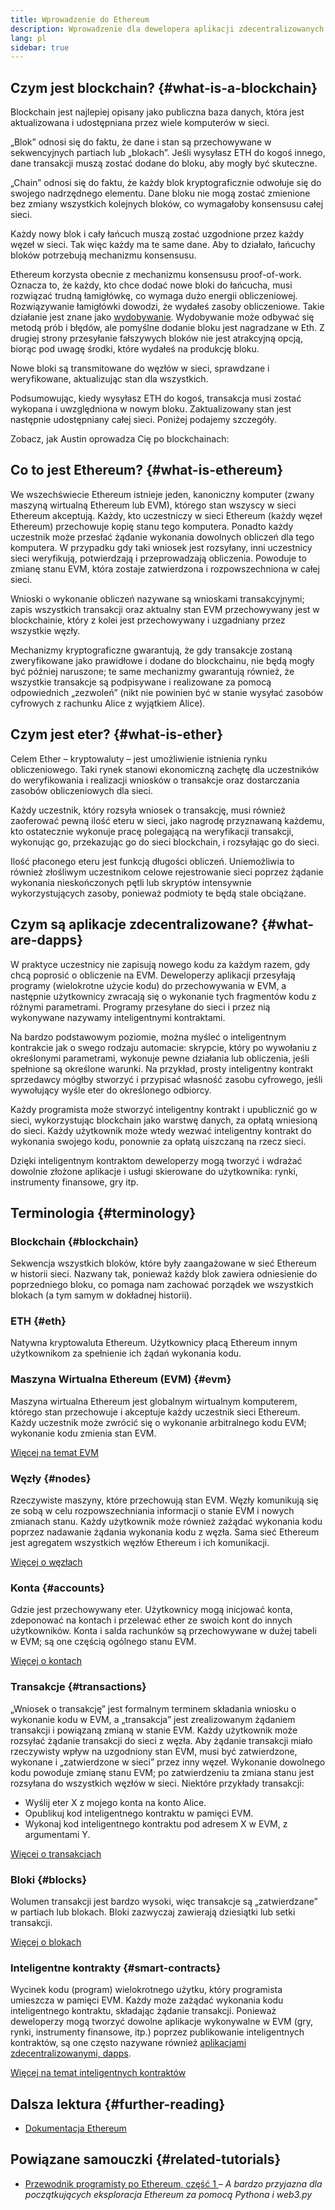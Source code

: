 ```yaml
---
title: Wprowadzenie do Ethereum
description: Wprowadzenie dla dewelopera aplikacji zdecentralizowanych do podstawowych pojęć Ethereum.
lang: pl
sidebar: true
---
```


## Czym jest blockchain? {#what-is-a-blockchain}

Blockchain jest najlepiej opisany jako publiczna baza danych, która jest aktualizowana i udostępniana przez wiele komputerów w sieci.

„Blok” odnosi się do faktu, że dane i stan są przechowywane w sekwencyjnych partiach lub „blokach”. Jeśli wysyłasz ETH do kogoś innego, dane transakcji muszą zostać dodane do bloku, aby mogły być skuteczne.

„Chain” odnosi się do faktu, że każdy blok kryptograficznie odwołuje się do swojego nadrzędnego elementu. Dane bloku nie mogą zostać zmienione bez zmiany wszystkich kolejnych bloków, co wymagałoby konsensusu całej sieci.

Każdy nowy blok i cały łańcuch muszą zostać uzgodnione przez każdy węzeł w sieci. Tak więc każdy ma te same dane. Aby to działało, łańcuchy bloków potrzebują mechanizmu konsensusu.

Ethereum korzysta obecnie z mechanizmu konsensusu proof-of-work. Oznacza to, że każdy, kto chce dodać nowe bloki do łańcucha, musi rozwiązać trudną łamigłówkę, co wymaga dużo energii obliczeniowej. Rozwiązywanie łamigłówki dowodzi, że wydałeś zasoby obliczeniowe. Takie działanie jest znane jako [wydobywanie](/developers/docs/consensus-mechanisms/pow/mining/). Wydobywanie może odbywać się metodą prób i błędów, ale pomyślne dodanie bloku jest nagradzane w Eth. Z drugiej strony przesyłanie fałszywych bloków nie jest atrakcyjną opcją, biorąc pod uwagę środki, które wydałeś na produkcję bloku.

Nowe bloki są transmitowane do węzłów w sieci, sprawdzane i weryfikowane, aktualizując stan dla wszystkich.

Podsumowując, kiedy wysyłasz ETH do kogoś, transakcja musi zostać wykopana i uwzględniona w nowym bloku. Zaktualizowany stan jest następnie udostępniany całej sieci. Poniżej podajemy szczegóły.

Zobacz, jak Austin oprowadza Cię po blockchainach:

<YouTube id="zcX7OJ-L8XQ" />

## Co to jest Ethereum? {#what-is-ethereum}

We wszechświecie Ethereum istnieje jeden, kanoniczny komputer (zwany maszyną wirtualną Ethereum lub EVM), którego stan wszyscy w sieci Ethereum akceptują. Każdy, kto uczestniczy w sieci Ethereum (każdy węzeł Ethereum) przechowuje kopię stanu tego komputera. Ponadto każdy uczestnik może przesłać żądanie wykonania dowolnych obliczeń dla tego komputera. W przypadku gdy taki wniosek jest rozsyłany, inni uczestnicy sieci weryfikują, potwierdzają i przeprowadzają obliczenia. Powoduje to zmianę stanu EVM, która zostaje zatwierdzona i rozpowszechniona w całej sieci.

Wnioski o wykonanie obliczeń nazywane są wnioskami transakcyjnymi; zapis wszystkich transakcji oraz aktualny stan EVM przechowywany jest w blockchainie, który z kolei jest przechowywany i uzgadniany przez wszystkie węzły.

Mechanizmy kryptograficzne gwarantują, że gdy transakcje zostaną zweryfikowane jako prawidłowe i dodane do blockchainu, nie będą mogły być później naruszone; te same mechanizmy gwarantują również, że wszystkie transakcje są podpisywane i realizowane za pomocą odpowiednich „zezwoleń” (nikt nie powinien być w stanie wysyłać zasobów cyfrowych z rachunku Alice z wyjątkiem Alice).

## Czym jest eter? {#what-is-ether}

Celem Ether – kryptowaluty – jest umożliwienie istnienia rynku obliczeniowego. Taki rynek stanowi ekonomiczną zachętę dla uczestników do weryfikowania i realizacji wniosków o transakcje oraz dostarczania zasobów obliczeniowych dla sieci.

Każdy uczestnik, który rozsyła wniosek o transakcję, musi również zaoferować pewną ilość eteru w sieci, jako nagrodę przyznawaną każdemu, kto ostatecznie wykonuje pracę polegającą na weryfikacji transakcji, wykonując go, przekazując go do sieci blockchain, i rozsyłając go do sieci.

Ilość płaconego eteru jest funkcją długości obliczeń. Uniemożliwia to również złośliwym uczestnikom celowe rejestrowanie sieci poprzez żądanie wykonania nieskończonych pętli lub skryptów intensywnie wykorzystujących zasoby, ponieważ podmioty te będą stale obciążane.

## Czym są aplikacje zdecentralizowane? {#what-are-dapps}

W praktyce uczestnicy nie zapisują nowego kodu za każdym razem, gdy chcą poprosić o obliczenie na EVM. Deweloperzy aplikacji przesyłają programy (wielokrotne użycie kodu) do przechowywania w EVM, a następnie użytkownicy zwracają się o wykonanie tych fragmentów kodu z różnymi parametrami. Programy przesyłane do sieci i przez nią wykonywane nazywamy inteligentnymi kontraktami.

Na bardzo podstawowym poziomie, można myśleć o inteligentnym kontrakcie jak o swego rodzaju automacie: skrypcie, który po wywołaniu z określonymi parametrami, wykonuje pewne działania lub obliczenia, jeśli spełnione są określone warunki. Na przykład, prosty inteligentny kontrakt sprzedawcy mógłby stworzyć i przypisać własność zasobu cyfrowego, jeśli wywołujący wyśle eter do określonego odbiorcy.

Każdy programista może stworzyć inteligentny kontrakt i upublicznić go w sieci, wykorzystując blockchain jako warstwę danych, za opłatą wniesioną do sieci. Każdy użytkownik może wtedy wezwać inteligentny kontrakt do wykonania swojego kodu, ponownie za opłatą uiszczaną na rzecz sieci.

Dzięki inteligentnym kontraktom deweloperzy mogą tworzyć i wdrażać dowolnie złożone aplikacje i usługi skierowane do użytkownika: rynki, instrumenty finansowe, gry itp.

## Terminologia {#terminology}

### Blockchain {#blockchain}

Sekwencja wszystkich bloków, które były zaangażowane w sieć Ethereum w historii sieci. Nazwany tak, ponieważ każdy blok zawiera odniesienie do poprzedniego bloku, co pomaga nam zachować porządek we wszystkich blokach (a tym samym w dokładnej historii).

### ETH {#eth}

Natywna kryptowaluta Ethereum. Użytkownicy płacą Ethereum innym użytkownikom za spełnienie ich żądań wykonania kodu.

### Maszyna Wirtualna Ethereum (EVM) {#evm}

Maszyna wirtualna Ethereum jest globalnym wirtualnym komputerem, którego stan przechowuje i akceptuje każdy uczestnik sieci Ethereum. Każdy uczestnik może zwrócić się o wykonanie arbitralnego kodu EVM; wykonanie kodu zmienia stan EVM.

[Więcej na temat EVM](/developers/docs/evm/)

### Węzły {#nodes}

Rzeczywiste maszyny, które przechowują stan EVM. Węzły komunikują się ze sobą w celu rozpowszechniania informacji o stanie EVM i nowych zmianach stanu. Każdy użytkownik może również zażądać wykonania kodu poprzez nadawanie żądania wykonania kodu z węzła. Sama sieć Ethereum jest agregatem wszystkich węzłów Ethereum i ich komunikacji.

[Więcej o węzłach](/developers/docs/nodes-and-clients/)

### Konta {#accounts}

Gdzie jest przechowywany eter. Użytkownicy mogą inicjować konta, zdeponować na kontach i przelewać ether ze swoich kont do innych użytkowników. Konta i salda rachunków są przechowywane w dużej tabeli w EVM; są one częścią ogólnego stanu EVM.

[Więcej o kontach](/developers/docs/accounts/)

### Transakcje {#transactions}

„Wniosek o transakcję” jest formalnym terminem składania wniosku o wykonanie kodu w EVM, a „transakcja” jest zrealizowanym żądaniem transakcji i powiązaną zmianą w stanie EVM. Każdy użytkownik może rozsyłać żądanie transakcji do sieci z węzła. Aby żądanie transakcji miało rzeczywisty wpływ na uzgodniony stan EVM, musi być zatwierdzone, wykonane i „zatwierdzone w sieci” przez inny węzeł. Wykonanie dowolnego kodu powoduje zmianę stanu EVM; po zatwierdzeniu ta zmiana stanu jest rozsyłana do wszystkich węzłów w sieci. Niektóre przykłady transakcji:

- Wyślij eter X z mojego konta na konto Alice.
- Opublikuj kod inteligentnego kontraktu w pamięci EVM.
- Wykonaj kod inteligentnego kontraktu pod adresem X w EVM, z argumentami Y.

[Więcej o transakcjach](/developers/docs/transactions/)

### Bloki {#blocks}

Wolumen transakcji jest bardzo wysoki, więc transakcje są „zatwierdzane” w partiach lub blokach. Bloki zazwyczaj zawierają dziesiątki lub setki transakcji.

[Więcej o blokach](/developers/docs/blocks/)

### Inteligentne kontrakty {#smart-contracts}

Wycinek kodu (program) wielokrotnego użytku, który programista umieszcza w pamięci EVM. Każdy może zażądać wykonania kodu inteligentnego kontraktu, składając żądanie transakcji. Ponieważ deweloperzy mogą tworzyć dowolne aplikacje wykonywalne w EVM (gry, rynki, instrumenty finansowe, itp.) poprzez publikowanie inteligentnych kontraktów, są one często nazywane również [aplikacjami zdecentralizowanymi, dapps](/developers/docs/dapps/).

[Więcej na temat inteligentnych kontraktów](/developers/docs/smart-contracts/)

## Dalsza lektura {#further-reading}

- [Dokumentacja Ethereum](/whitepaper/)

## Powiązane samouczki {#related-tutorials}

- [Przewodnik programisty po Ethereum, część 1 ](/developers/tutorials/a-developers-guide-to-ethereum-part-one/) _– A bardzo przyjazna dla początkujących eksploracja Ethereum za pomocą Pythona i web3.py_
